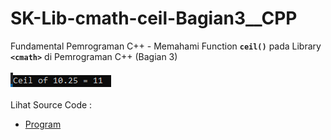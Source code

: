 # SK-Lib-cmath-ceil-Bagian3__CPP
Fundamental Pemrograman C++ - Memahami Function <code><b>ceil()</b></code> pada Library <code><b>&lt;cmath></b></code> di Pemrograman C++ (Bagian 3)<br><br>
<img src="https://github.com/RizkyKhapidsyah/SK-Lib-cmath-ceil-Bagian3__CPP/blob/master/SK-Lib-cmath-ceil-Bagian3__CPP/result/001.PNG"><br><br>
Lihat Source Code : <br>
- <a href="https://github.com/RizkyKhapidsyah/SK-Lib-cmath-ceil-Bagian3__CPP/blob/master/SK-Lib-cmath-ceil-Bagian3__CPP/Source.cpp">Program</a>
